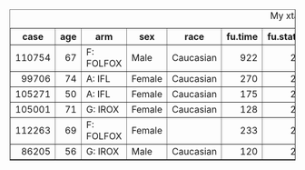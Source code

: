 <table border=1>
<caption align="top"> My xtable </caption>
<tr> <th> case </th> <th> age </th> <th> arm </th> <th> sex </th> <th> race </th> <th> fu.time </th> <th> fu.stat </th> <th> ps </th> <th> hgb </th> <th> bmi </th> <th> alk.phos </th> <th> ast </th> <th> mdquality.s </th> <th> age.ord </th>  </tr>
  <tr> <td align="right"> 110754 </td> <td align="right">  67 </td> <td> F: FOLFOX </td> <td> Male </td> <td> Caucasian </td> <td align="right"> 922 </td> <td align="right">   2 </td> <td align="right">   0 </td> <td align="right"> 11.50 </td> <td align="right"> 25.10 </td> <td align="right"> 160 </td> <td align="right">  35 </td> <td align="right">  </td> <td> 60-69 </td> </tr>
  <tr> <td align="right"> 99706 </td> <td align="right">  74 </td> <td> A: IFL </td> <td> Female </td> <td> Caucasian </td> <td align="right"> 270 </td> <td align="right">   2 </td> <td align="right">   1 </td> <td align="right"> 10.70 </td> <td align="right"> 19.50 </td> <td align="right"> 290 </td> <td align="right">  52 </td> <td align="right">   1 </td> <td> 70-79 </td> </tr>
  <tr> <td align="right"> 105271 </td> <td align="right">  50 </td> <td> A: IFL </td> <td> Female </td> <td> Caucasian </td> <td align="right"> 175 </td> <td align="right">   2 </td> <td align="right">   1 </td> <td align="right"> 11.10 </td> <td align="right">  </td> <td align="right"> 700 </td> <td align="right"> 100 </td> <td align="right">   1 </td> <td> 40-49 </td> </tr>
  <tr> <td align="right"> 105001 </td> <td align="right">  71 </td> <td> G: IROX </td> <td> Female </td> <td> Caucasian </td> <td align="right"> 128 </td> <td align="right">   2 </td> <td align="right">   1 </td> <td align="right"> 12.60 </td> <td align="right"> 29.43 </td> <td align="right"> 771 </td> <td align="right">  68 </td> <td align="right">   1 </td> <td> 70-79 </td> </tr>
  <tr> <td align="right"> 112263 </td> <td align="right">  69 </td> <td> F: FOLFOX </td> <td> Female </td> <td>  </td> <td align="right"> 233 </td> <td align="right">   2 </td> <td align="right">   0 </td> <td align="right"> 13.00 </td> <td align="right"> 26.35 </td> <td align="right"> 350 </td> <td align="right">  35 </td> <td align="right">  </td> <td> 60-69 </td> </tr>
  <tr> <td align="right"> 86205 </td> <td align="right">  56 </td> <td> G: IROX </td> <td> Male </td> <td> Caucasian </td> <td align="right"> 120 </td> <td align="right">   2 </td> <td align="right">   0 </td> <td align="right"> 10.20 </td> <td align="right"> 19.04 </td> <td align="right"> 569 </td> <td align="right">  27 </td> <td align="right">   1 </td> <td> 50-59 </td> </tr>
   </table>
